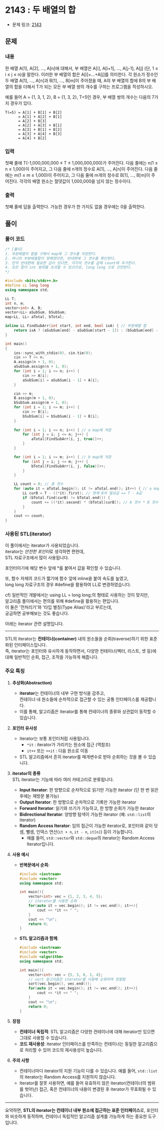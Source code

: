 # 2143 : 두 배열의 합
- 문제 링크: [2143](https://www.acmicpc.net/problem/2143)

## 문제
### 내용
한 배열 A[1], A[2], …, A[n]에 대해서, 부 배열은 A[i], A[i+1], …, A[j-1], A[j] (단, 1 ≤ i ≤ j ≤ n)을 말한다. 이러한 부 배열의 합은 A[i]+…+A[j]를 의미한다. 각 원소가 정수인 두 배열 A[1], …, A[n]과 B[1], …, B[m]이 주어졌을 때, A의 부 배열의 합에 B의 부 배열의 합을 더해서 T가 되는 모든 부 배열 쌍의 개수를 구하는 프로그램을 작성하시오.

예를 들어 A = {1, 3, 1, 2}, B = {1, 3, 2}, T=5인 경우, 부 배열 쌍의 개수는 다음의 7가지 경우가 있다.
```
T(=5) = A[1] + B[1] + B[2]
      = A[1] + A[2] + B[1]
      = A[2] + B[3]
      = A[2] + A[3] + B[1]
      = A[3] + B[1] + B[2]
      = A[3] + A[4] + B[3]
      = A[4] + B[2] 
```

### 입력
첫째 줄에 T(-1,000,000,000 ≤ T ≤ 1,000,000,000)가 주어진다. 다음 줄에는 n(1 ≤ n ≤ 1,000)이 주어지고, 그 다음 줄에 n개의 정수로 A[1], …, A[n]이 주어진다. 다음 줄에는 m(1 ≤ m ≤ 1,000)이 주어지고, 그 다음 줄에 m개의 정수로 B[1], …, B[m]이 주어진다. 각각의 배열 원소는 절댓값이 1,000,000을 넘지 않는 정수이다.

### 출력
첫째 줄에 답을 출력한다. 가능한 경우가 한 가지도 없을 경우에는 0을 출력한다.

## 풀이
### 풀이 코드
```cpp
/* [풀이]
1. 부분배열의 합을 구해서 map에 그 갯수를 저장한다.
2. 하나의 부분배열합이 정해졌다면, 반대편에 그 갯수를 확인한다.
3. 만약 반대편에 필요한 값이 있다면, 각각의 갯수를 곱해 count에 추가한다.
4. 모든 합이 int 범위를 초과할 수 있으므로, long long 으로 선언한다.
*/

#include <bits/stdc++.h>
#define LL long long
using namespace std;

LL T;
int n, m;
vector<int> A, B;
vector<LL> aSubSum, bSubSum;
map<LL, LL> aTotal, bTotal;

inline LL FindSubArr(int start, int end, bool isA) { // 부분배열 합
	return isA ? (aSubSum[end] - aSubSum[start - 1]) : (bSubSum[end] - bSubSum[start - 1]);
}

int main()
{
	ios::sync_with_stdio(0), cin.tie(0);
	cin >> T >> n;
	A.assign(n + 1, 0);
	aSubSum.assign(n + 1, 0);
	for (int i = 1; i <= n; i++) {
		cin >> A[i];
		aSubSum[i] = aSubSum[i - 1] + A[i];
	}

	cin >> m;
	B.assign(m + 1, 0);
	bSubSum.assign(m + 1, 0);
	for (int i = 1; i <= m; i++) {
		cin >> B[i];
		bSubSum[i] = bSubSum[i - 1] + B[i];
	}
	
	for (int i = 1; i <= n; i++) { // a map에 저장
		for (int j = i; j <= n; j++) {
			aTotal[FindSubArr(i, j, true)]++;
		}
	}

	for (int i = 1; i <= m; i++) { // b map에 저장
		for (int j = i; j <= m; j++) {
			bTotal[FindSubArr(i, j, false)]++;
		}
	}

	LL count = 0; // 총 갯수
	for (auto it = aTotal.begin(); it != aTotal.end(); it++) { // a map 전체 탐색
		LL curB = T - ((*it).first); // 현재 B의 필요값 == T - A값
		if (bTotal.find(curB) != bTotal.end()) {
			count += ((*it).second) * (bTotal[curB]); // A 갯수 * B 갯수
		}
	}
	cout << count;
}
```
### 사용된 STL(iterator)
이 풀이에서는 iterator가 사용되었습니다.<br>
iterator는 *안전한 포인터*로 생각하면 편한데,<br>
STL 자료구조에서 많이 사용됩니다.<br>

포인터이기에 해당 변수 앞에 *를 붙여서 값을 확인할 수 있습니다.<br>

또, 함수 자체의 코드가 짧기에 함수 앞에 inline을 붙여 속도를 높였고,<br>
long long 자료구조의 경우 #define을 활용하여 LL로 변경하였습니다.

cf) 일반적인 개발에서는 using LL = long long;의 형태로 사용하는 것이 맞지만,<br>
알고리즘 풀이에서는 편의를 위해 #define을 활용하는 편입니다.<br>
이 둘은 '전처리기'와 '타입 별칭(Type Alias)'라고 부르는데,<br>
궁금하면 공부해보는 것도 좋습니다.

아래는 iterator 관련 설명입니다.

---
STL의 iterator는 **컨테이너(container)** 내의 원소들을 순회(traverse)하기 위한 표준화된 인터페이스입니다.  
즉, iterator는 포인터와 유사하게 동작하면서, 다양한 컨테이너(벡터, 리스트, 셋 등)에 대해 일반적인 순회, 접근, 조작을 가능하게 해줍니다.

### 주요 특징

1. **추상화(Abstraction)**  
   - **iterator**는 컨테이너의 내부 구현 방식을 감추고,  
     컨테이너 내 원소들에 순차적으로 접근할 수 있는 공통 인터페이스를 제공합니다.
   - 이를 통해, 알고리즘은 iterator를 통해 컨테이너의 종류와 상관없이 동작할 수 있습니다.

2. **포인터 유사성**  
   - iterator는 보통 포인터처럼 사용됩니다.  
     - `*it` : iterator가 가리키는 원소에 접근 (역참조)  
     - `it++` 또는 `++it` : 다음 원소로 이동
   - STL 알고리즘에서 흔히 iterator를 매개변수로 받아 순회하는 것을 볼 수 있습니다.

3. **iterator의 종류**  
   STL iterator는 기능에 따라 여러 카테고리로 분류됩니다.  
   - **Input Iterator**: 한 방향으로 순차적으로 읽기만 가능한 iterator (단 한 번 읽은 후에는 재방문 불가능)  
   - **Output Iterator**: 한 방향으로 순차적으로 기록만 가능한 iterator  
   - **Forward Iterator**: 읽기와 쓰기가 가능하고, 한 방향 순회가 가능한 iterator  
   - **Bidirectional Iterator**: 양방향 탐색이 가능한 iterator (예: `std::list`의 iterator)  
   - **Random Access Iterator**: 임의 접근이 가능한 iterator로, 포인터와 같이 덧셈, 뺄셈, 인덱스 연산(`it + n`, `it - n`, `it[n]`) 등이 가능합니다.  
     - 예를 들어, `std::vector`와 `std::deque`의 iterator는 Random Access Iterator입니다.

4. **사용 예시**
   - **반복문에서 순회**:
     ```cpp
     #include <iostream>
     #include <vector>
     using namespace std;
     
     int main(){
         vector<int> vec = {1, 2, 3, 4, 5};
         // iterator를 사용한 순회
         for(auto it = vec.begin(); it != vec.end(); it++){
             cout << *it << " ";
         }
         cout << "\n";
         return 0;
     }
     ```
   - **STL 알고리즘과 함께**:
     ```cpp
     #include <iostream>
     #include <vector>
     #include <algorithm>
     using namespace std;
     
     int main(){
         vector<int> vec = {5, 3, 8, 1, 4};
         // sort 알고리즘은 iterator를 이용해 순회하며 정렬함
         sort(vec.begin(), vec.end());
         for(auto it = vec.begin(); it != vec.end(); it++){
             cout << *it << " ";
         }
         cout << "\n";
         return 0;
     }
     ```

5. **장점**  
   - **컨테이너 독립적**: STL 알고리즘은 다양한 컨테이너에 대해 iterator만 있으면 그대로 사용할 수 있습니다.
   - **코드 재사용성**: iterator 인터페이스를 만족하는 컨테이너는 동일한 알고리즘으로 처리할 수 있어 코드의 재사용성이 높습니다.

6. **주의 사항**  
   - 컨테이너마다 iterator의 지원 기능이 다를 수 있습니다. 예를 들어, `std::list`의 iterator는 Random Access를 지원하지 않습니다.
   - Iterator를 잘못 사용하면, 예를 들어 유효하지 않은 iterator(컨테이너의 범위를 벗어난) 접근, 혹은 컨테이너의 내용이 변경된 후 iterator가 무효화될 수 있습니다.

---

요약하면, **STL의 iterator는 컨테이너 내부 원소에 접근하는 표준 인터페이스**로, 포인터와 비슷하게 동작하며, 컨테이너 독립적인 알고리즘 설계를 가능하게 하는 중요한 도구입니다.